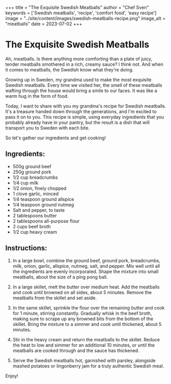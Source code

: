 
+++
title = "The Exquisite Swedish Meatballs"
author = "Chef Sven"
keywords = ['Swedish meatballs', 'recipe', 'comfort food', 'easy recipe']
image = "../site/content/images/swedish-meatballs-recipe.png"
image_alt = "meatballs"
date = 2023-07-02
+++
# The Exquisite Swedish Meatballs

Ah, meatballs. Is there anything more comforting than a plate of juicy, tender meatballs smothered in a rich, creamy sauce? I think not. And when it comes to meatballs, the Swedish know what they're doing. 

Growing up in Sweden, my grandma used to make the most exquisite Swedish meatballs. Every time we visited her, the smell of these meatballs wafting through the house would bring a smile to our faces. It was like a warm hug in the form of food.

Today, I want to share with you my grandma's recipe for Swedish meatballs. It's a treasure handed down through the generations, and I'm excited to pass it on to you. This recipe is simple, using everyday ingredients that you probably already have in your pantry, but the result is a dish that will transport you to Sweden with each bite.

So let's gather our ingredients and get cooking!

## Ingredients:

- 500g ground beef
- 250g ground pork
- 1/2 cup breadcrumbs
- 1/4 cup milk
- 1/2 onion, finely chopped
- 1 clove garlic, minced
- 1/4 teaspoon ground allspice
- 1/4 teaspoon ground nutmeg
- Salt and pepper, to taste
- 2 tablespoons butter
- 2 tablespoons all-purpose flour
- 2 cups beef broth
- 1/2 cup heavy cream


## Instructions:

1. In a large bowl, combine the ground beef, ground pork, breadcrumbs, milk, onion, garlic, allspice, nutmeg, salt, and pepper. Mix well until all the ingredients are evenly incorporated. Shape the mixture into small meatballs, about the size of a ping pong ball.

2. In a large skillet, melt the butter over medium heat. Add the meatballs and cook until browned on all sides, about 5 minutes. Remove the meatballs from the skillet and set aside.

3. In the same skillet, sprinkle the flour over the remaining butter and cook for 1 minute, stirring constantly. Gradually whisk in the beef broth, making sure to scrape up any browned bits from the bottom of the skillet. Bring the mixture to a simmer and cook until thickened, about 5 minutes.

4. Stir in the heavy cream and return the meatballs to the skillet. Reduce the heat to low and simmer for an additional 10 minutes, or until the meatballs are cooked through and the sauce has thickened.

5. Serve the Swedish meatballs hot, garnished with parsley, alongside mashed potatoes or lingonberry jam for a truly authentic Swedish meal.

Enjoy!

